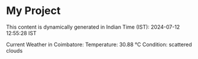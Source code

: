 # My Project

This content is dynamically generated in Indian Time (IST): 2024-07-12 12:55:28 IST


Current Weather in Coimbatore:
Temperature: 30.88 °C
Condition: scattered clouds
